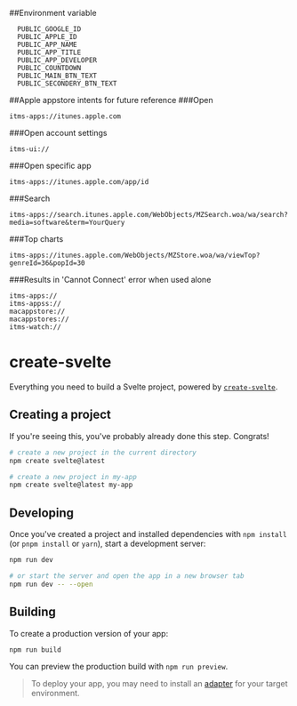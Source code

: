 ##Environment variable

```
  PUBLIC_GOOGLE_ID
  PUBLIC_APPLE_ID
  PUBLIC_APP_NAME
  PUBLIC_APP_TITLE
  PUBLIC_APP_DEVELOPER
  PUBLIC_COUNTDOWN
  PUBLIC_MAIN_BTN_TEXT
  PUBLIC_SECONDERY_BTN_TEXT
```

##Apple appstore intents for future reference
###Open

```
itms-apps://itunes.apple.com
```

###Open account settings

```
itms-ui://
```

###Open specific app

```
itms-apps://itunes.apple.com/app/id
```

###Search

```
itms-apps://search.itunes.apple.com/WebObjects/MZSearch.woa/wa/search?media=software&term=YourQuery
```

###Top charts

```
itms-apps://itunes.apple.com/WebObjects/MZStore.woa/wa/viewTop?genreId=36&popId=30
```

###Results in 'Cannot Connect' error when used alone

```
itms-apps://
itms-appss://
macappstore://
macappstores://
itms-watch://
```

# create-svelte

Everything you need to build a Svelte project, powered by [`create-svelte`](https://github.com/sveltejs/kit/tree/master/packages/create-svelte).

## Creating a project

If you're seeing this, you've probably already done this step. Congrats!

```bash
# create a new project in the current directory
npm create svelte@latest

# create a new project in my-app
npm create svelte@latest my-app
```

## Developing

Once you've created a project and installed dependencies with `npm install` (or `pnpm install` or `yarn`), start a development server:

```bash
npm run dev

# or start the server and open the app in a new browser tab
npm run dev -- --open
```

## Building

To create a production version of your app:

```bash
npm run build
```

You can preview the production build with `npm run preview`.

> To deploy your app, you may need to install an [adapter](https://kit.svelte.dev/docs/adapters) for your target environment.
